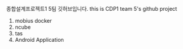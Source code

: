 종합설계프로젝트1 5팀 깃허브입니다.
this is CDP1 team 5's github project

1. mobius docker
2. ncube
3. tas
4. Android Application
